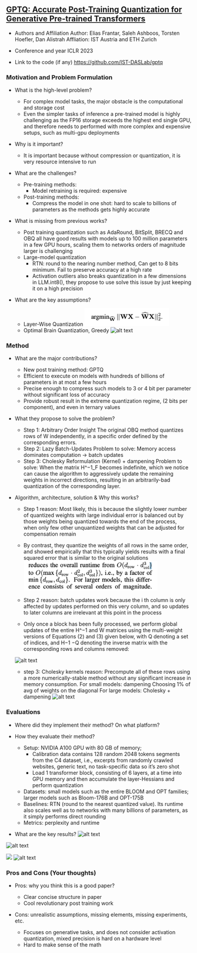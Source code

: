 ## [GPTQ: Accurate Post-Training Quantization for Generative Pre-trained Transformers](https://arxiv.org/pdf/2210.17323)

* Authors and Affiliation
Author: Elias Frantar, Saleh Ashboos, Torsten Hoefler, Dan Alistrah
Affliation: IST Austria and ETH Zurich 

* Conference and year
ICLR 2023
* Link to the code (if any)
https://github.com/IST-DASLab/gptq 
### Motivation and Problem Formulation

* What is the high-level problem?
    - For complex model tasks, the major obstacle is the computational and storage cost
    - Even the simpler tasks of inference a pre-trained model is highly challenging as the FP16 storage exceeds the highest end single GPU, and therefore needs to performed with more complex and expensive setups, such as multi-gpu deployments

* Why is it important?
    - It is important because without compression or quantization, it is very resource intensive to run

* What are the challenges?
    - Pre-training methods:
        - Model retraining is required: expensive
    - Post-training methods:
        - Compress the model in one shot: hard to scale to billions of parameters as the methods gets highly accurate

* What is missing from previous works?
    - Post training quantization such as AdaRound, BitSplit, BRECQ and OBQ all have good results with models up to 100 million parameters in a few GPU hours, scaling them to networks orders of magnitude larger is challenging
    - Large-model quantization
        - RTN: round to the nearing number method, Can get to 8 bits minimum. Fail to preserve accuracy at a high rate
        - Activation outliers also breaks quantization in a few dimensions in LLM.int8(), they propose to use solve this issue by just keeping it on a high precision 

* What are the key assumptions?
    - Layer-Wise Quantization
        ![alt text](text1.png)
    - Optimal Brain Quantization, Greedy
        ![alt text](<Screenshot 2024-07-21 at 2.27.58 PM.png>)

### Method

* What are the major contributions?
    - New post training method: GPTQ
    - Efficient to execute on models with hundreds of billions of parameters in at most a few hours
    - Precise enough to compress such models to 3 or 4 bit per parameter without significant loss of accuracy
    - Provide robust result in the extreme quantization regime, (2 bits per component), and even in ternary values

* What they propose to solve the problem?
    - Step 1: Arbitrary Order Insight
The original OBQ method quantizes rows of W independently, in a specific order defined by the corresponding errors. 
    - Step 2: Lazy Batch-Updates
Problem to solve: Memory access dominates computation -> batch updates 
    - Step 3: Cholesky Reformulation (Kernel) + dampening 
    Problem to solve: When the matrix H^−1_F becomes indefinite, which we notice can cause the algorithm to aggressively update the remaining weights in incorrect directions, resulting in an arbitrarily-bad quantization of the corresponding layer.

* Algorithm, architecture, solution & Why this works?
    - Step 1 reason: Most likely, this is because the slightly lower number of quantized weights with large individual error is balanced out by those weights being quantized towards the end of the process, when only few other unquantized weights that can be adjusted for compensation remain
    - By contrast, they quantize the weights of all rows in the same order, and showed empirically that this typically yields results with a final squared error that is similar to the original solutions
    ![alt text](text2.png)

    - Step 2 reason: batch updates work because the i th column is only affected by updates performed on this very column, and so updates to later columns are irrelevant at this point in the process
    - Only once a block has been fully processed, we perform global updates of the entire H^−1 and W matrices using the multi-weight versions of Equations (2) and (3) given below, with Q denoting a set of indices, and H−1 −Q denoting the inverse matrix with the corresponding rows and columns removed: 

    ![alt text](<Screenshot 2024-07-21 at 2.32.36 PM.png>)
    - step 3: Cholesky kernels reason: 
Precompute all of these rows using a more numerically-stable method without any significant increase in memory consumption.
For small models: dampening 
Choosing 1% of avg of weights on the diagonal
For large models: Cholesky  + dampening 
![alt text](<Screenshot 2024-07-21 at 2.34.42 PM.png>)
  

### Evaluations

* Where did they implement their method? On what platform?
* How they evaluate their method?
    - Setup: NVIDIA A100 GPU with 80 GB of memory;
        - Calibration data contains 128 random 2048 tokens segments from the C4 dataset, i.e., excerpts from randomly crawled websites, generic text, no task-specific data so it’s zero shot
        - Load 1 transformer block, consisting of 6 layers, at a time into GPU memory and then accumulate the layer-Hessians and perform quantization
    - Datasets: small models such as the entire BLOOM and OPT families; larger models such as Bloom-176B and OPT-175B
    - Baselines: RTN (round to the nearest quantized value). Its runtime also scales well as to networks with many billions of parameters, as it simply performs direct rounding 
    - Metrics: perplexity and runtime 

* What are the key results?
![alt text](<Screenshot 2024-07-21 at 2.37.48 PM.png>)

![alt text](<Screenshot 2024-07-21 at 2.38.09 PM.png>)

![](<Screenshot 2024-07-21 at 2.38.34 PM.png>)
![alt text](<Screenshot 2024-07-21 at 2.39.03 PM.png>)
### Pros and Cons (Your thoughts)

* Pros: why you think this is a good paper?
    - Clear concise structure in paper
    - Cool revolutionary post training work

* Cons: unrealistic assumptions, missing elements, missing experiments, etc.
    - Focuses on generative tasks, and does not consider activation quantization, mixed precision is hard on a hardware level
    - Hard to make sense of the math 

